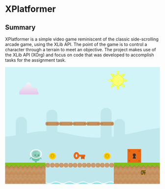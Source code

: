 # XPlatformer

## Summary

XPlatformer is a simple video game reminiscent of the classic side-scrolling arcade game, using the XLib API. The point of the game is to control a character through a terrain to meet an objective. The project makes use of the XLib API (XOrg) and focus on code that was developed to accomplish tasks for the assignment task.

![xplatformer](./docs/screenshots/xplatformer.png "XPlatformer")
